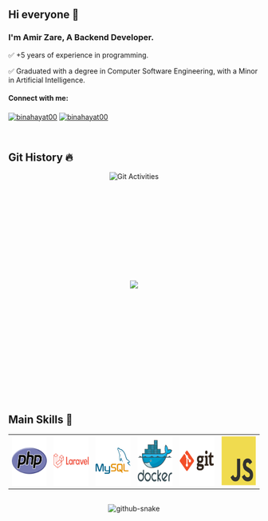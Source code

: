 <h2> Hi everyone 👋 </h2>
<!-- prettier-ignore -->
<h3 align="left">I'm Amir Zare, A Backend Developer.</h3>
<p>   ✅  +5 years of experience in programming.</p>
<p>   ✅	Graduated with a degree in Computer Software Engineering, with a Minor in Artificial Intelligence.</p>
<h4 align="left">Connect with me:</h4>
<p align="left">
<a href="https://twitter.com/binahayat00" target="blank"><img align="center" src="https://raw.githubusercontent.com/rahuldkjain/github-profile-readme-generator/master/src/images/icons/Social/twitter.svg" alt="binahayat00" height="30" width="40" /></a>
  <a href="https://linkedin.com/in/binahayat00" target="blank"><img align="center" src="https://raw.githubusercontent.com/rahuldkjain/github-profile-readme-generator/master/src/images/icons/Social/linked-in-alt.svg" alt="binahayat00" height="30" width="40" /></a>
</p>
<br />

## Git History 🔥

<div align="center">
  <img width="800" height="220" src="https://streak-stats.demolab.com/?user=mrprogrammingx&theme=dark&border_radius=40.5&card_width=800" alt="Git Activities">
</div>
<div align="center" style="margin:200px;" >
<!--   <img width="200" height="400" src="https://github-readme-stats.vercel.app/api/top-langs/?username=mrprogrammingx&size_weight=1&count_weight=1&layout=pie&theme=vision-friendly-dark"> -->
  <img src="https://github-readme-stats.vercel.app/api/top-langs/?username=mrprogrammingx&size_weight=1&count_weight=1&layout=compact&theme=dark&border_radius=35.5" />
<!--   <img src="https://github-readme-stats-one-bice.vercel.app/api?username=mrprogrammingx&show_icons=false&theme=dark&count_private=true&line_height=22&border_radius=35.5" height="145px"/> -->
</div>
<br />

## Main Skills 🥇

<table width="100%" align="center" style="border: 0" text-align="center">
  <tr>
    <td>
      <img src="https://github.com/devicons/devicon/blob/master/icons/php/php-original.svg" title="PHP" alt="PHP" width="100" height="100" />
    </td>
    <td >
      <img src="https://github.com/devicons/devicon/blob/master/icons/laravel/laravel-original-wordmark.svg" title="Laravel" alt="Laravel" width="100" height="100" />
    </td>
    <td >
      <img src="https://github.com/devicons/devicon/blob/master/icons/mysql/mysql-original-wordmark.svg" title="MySQL" alt="MySQL" width="100" height="100" />
    </td>
    <td >
      <img src="https://github.com/devicons/devicon/blob/master/icons/docker/docker-original-wordmark.svg" title="Docker" alt="Docker" width="100" height="100" />
    </td>
    <td >
      <img src="https://github.com/devicons/devicon/blob/master/icons/git/git-original-wordmark.svg" title="Git" alt="Git" width="100" height="100" />
    </td>
    <td >
      <img src="https://github.com/devicons/devicon/blob/master/icons/javascript/javascript-original.svg" title="JS" alt="JS" width="100" height="100" />
    </td>
  </tr>
</table>
<h2></h2>
<div align="center" text-align="center">
<picture align="center" text-align="center">
  <source media="(prefers-color-scheme: dark)" srcset="files/github-snake-dark.svg" />
  <source media="(prefers-color-scheme: light)" srcset="files/github-snake.svg" />
  <img alt="github-snake" src="files/github-snake.svg" />
</picture>
</div>
<!--
**mrprogrammingx/mrprogrammingx** is a ✨ _special_ ✨ repository because its `README.md` (this file) appears on your GitHub profile.

Here are some ideas to get you started:

- 🔭 I’m currently working on ...
- 🌱 I’m currently learning ...
- 👯 I’m looking to collaborate on ...
- 🤔 I’m looking for help with ...
- 💬 Ask me about ...
- 📫 How to reach me: ...
- 😄 Pronouns: .....
- ⚡ Fun fact: ....
-->
  
